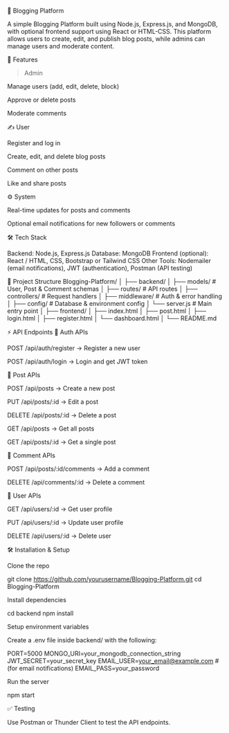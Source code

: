 📝 Blogging Platform

A simple Blogging Platform built using Node.js, Express.js, and MongoDB, with optional frontend support using React or HTML-CSS. This platform allows users to create, edit, and publish blog posts, while admins can manage users and moderate content.

🚀 Features
> Admin

Manage users (add, edit, delete, block)

Approve or delete posts

Moderate comments

✍️ User

Register and log in

Create, edit, and delete blog posts

Comment on other posts

Like and share posts

⚙️ System

Real-time updates for posts and comments

Optional email notifications for new followers or comments

🛠️ Tech Stack

Backend: Node.js, Express.js
Database: MongoDB
Frontend (optional): React / HTML, CSS, Bootstrap or Tailwind CSS
Other Tools: Nodemailer (email notifications), JWT (authentication), Postman (API testing)

📂 Project Structure
Blogging-Platform/
│
├── backend/
│   ├── models/        # User, Post & Comment schemas
│   ├── routes/        # API routes
│   ├── controllers/   # Request handlers
│   ├── middleware/    # Auth & error handling
│   ├── config/        # Database & environment config
│   └── server.js      # Main entry point
│
├── frontend/
│   ├── index.html
│   ├── post.html
│   ├── login.html
│   ├── register.html
│   └── dashboard.html
│
└── README.md

⚡ API Endpoints
🔐 Auth APIs

POST /api/auth/register → Register a new user

POST /api/auth/login → Login and get JWT token

📰 Post APIs

POST /api/posts → Create a new post

PUT /api/posts/:id → Edit a post

DELETE /api/posts/:id → Delete a post

GET /api/posts → Get all posts

GET /api/posts/:id → Get a single post

💬 Comment APIs

POST /api/posts/:id/comments → Add a comment

DELETE /api/comments/:id → Delete a comment

👥 User APIs

GET /api/users/:id → Get user profile

PUT /api/users/:id → Update user profile

DELETE /api/users/:id → Delete user

🛠️ Installation & Setup

Clone the repo

git clone https://github.com/yourusername/Blogging-Platform.git
cd Blogging-Platform


Install dependencies

cd backend
npm install


Setup environment variables

Create a .env file inside backend/ with the following:

PORT=5000
MONGO_URI=your_mongodb_connection_string
JWT_SECRET=your_secret_key
EMAIL_USER=your_email@example.com   # (for email notifications)
EMAIL_PASS=your_password


Run the server

npm start

✅ Testing

Use Postman or Thunder Client to test the API endpoints.
